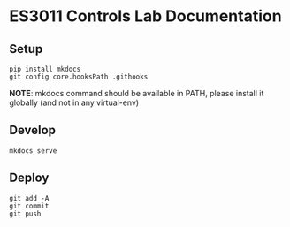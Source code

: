 # ES3011 Controls Lab Documentation


## Setup
```
pip install mkdocs
git config core.hooksPath .githooks
```
**NOTE**: mkdocs command should be available in PATH, please install it globally (and not in any virtual-env)

## Develop
```
mkdocs serve
```

## Deploy
```
git add -A
git commit
git push
```
